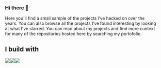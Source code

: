 ### Hi there 👋
Here you'll find a small sample of the projects I've hacked on over the years. You can also browse all the projects I've found interesting by looking at what I've starred. You can read about my projects and find more context for many of the repositories hosted here by searching my portofolio.
<p align="center"><h2>I build with</h2>
<img src=https://user-images.githubusercontent.com/63045639/97298191-16f20000-1879-11eb-81d0-83fae210a01b.png></img><img src=https://user-images.githubusercontent.com/63045639/97298232-27a27600-1879-11eb-91c4-99da3edbf176.png></img><img src=https://user-images.githubusercontent.com/63045639/97298268-3721bf00-1879-11eb-8376-1b98da4f72f3.png></img>

  </p>
<!--
**souravsingpardeshi/souravsingpardeshi** is a ✨ _special_ ✨ repository because its `README.md` (this file) appears on your GitHub profile.

Here are some ideas to get you started:

- 🔭 I’m currently working on ...
- 🌱 I’m currently learning ...
- 👯 I’m looking to collaborate on ...
- 🤔 I’m looking for help with ...
- 💬 Ask me about ...
- 📫 How to reach me: ...
- 😄 Pronouns: ...
- ⚡ Fun fact: ...
-->

